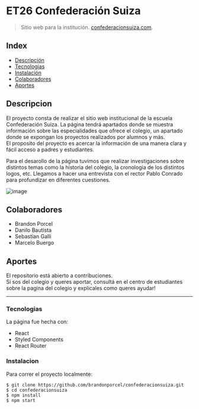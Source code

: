 # ET26 Confederación Suiza

>Sitio web para la institución. [confederacionsuiza.com](https://confederacionsuiza.com).

## Index
* [Descripción](#descripcion)
* [Tecnologias](#tecnologias)
* [Instalación](#instalacion)
* [Colaboradores](#colaboradores)
* [Aportes](#aportes)

## Descripcion
  El proyecto consta de realizar el sitio web institucional de la escuela Confederación Suiza.
La página tendrá apartados donde se muestra información sobre las especialidades que ofrece el colegio, un apartado donde se expongan los proyectos realizados por alumnos y más. <br>
El proposito del proyecto es acercar la información de una manera clara y fácil acceso a padres y estudiantes.

Para el desarollo de la página tuvimos que realizar investigaciones sobre distintos temas como la historia del colegio, la cronologia de los distintos logos, etc. 
Llegamos a hacer una entrevista con el rector Pablo Conrado para profundizar en diferentes cuestiones.

![image](https://user-images.githubusercontent.com/66080281/181661202-220c4cc0-b8d9-4ed2-bed9-b285af5d708c.png)

## Colaboradores
- Brandon Porcel
- Danilo Bautista
- Sebastian Galli
- Marcelo Buergo

## Aportes
El repositorio está abierto a contribuciones. <br>
Si sos del colegio y queres aportar, consultá en el centro de estudiantes sobre la pagina del colegio y explicales como queres ayudar!

<hr/> 

### Tecnologias
La página fue hecha con:
* React
* Styled Components
* React Router
	
### Instalacion
Para correr el proyecto localmente:

```
$ git clone https://github.com/brandonporcel/confederacionsuiza.git
$ cd confederacionsuiza
$ npm install
$ npm start
```
